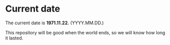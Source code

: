 # Current date

The current date is **1971.11.22.** (YYYY.MM.DD.)

This repository will be good when the world ends, so we will know how long it lasted.